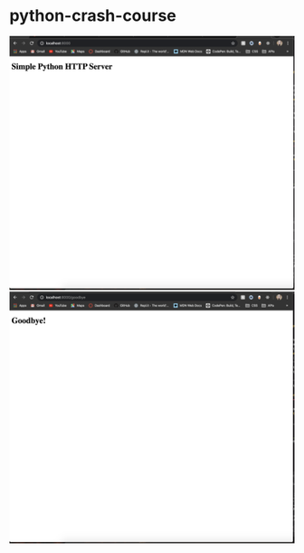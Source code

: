 # python-crash-course

![Index route](screenshots/index.png)
![Goodbye route](screenshots/goodbye.png)
